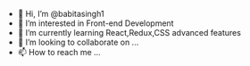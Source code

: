 - 👋 Hi, I’m @babitasingh1
- 👀 I’m interested in Front-end Development
- 🌱 I’m currently learning React,Redux,CSS advanced features
- 💞️ I’m looking to collaborate on ...
- 📫 How to reach me ...

<!---
babitasingh1/babitasingh1 is a ✨ special ✨ repository because its `README.md` (this file) appears on your GitHub profile.
You can click the Preview link to take a look at your changes.
--->
